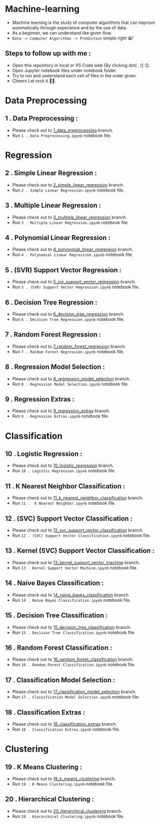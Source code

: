 # Machine-learning
- Machine learning is the study of computer algorithms that can improve automatically through experience and by the use of data.  
- As a beginner, we can understand like given flow.  
- ```Data -> Computer Algorithms -> Prediction``` simple right 😀!

## Steps to follow up with me :
- Open this repository in local or VS Code web [By clicking dot( . )] 😉.  
- Open Jupyter notebook files under notebook folder.  
- Try to run and understand each cell of files in the order given.  
- Cheers Let rock it 🎉🥳.  

# Data Preprocessing
## 1 . Data Preprocessing :
- Please check out to [1_data_preprocessing](https://github.com/sanjay-rb/Machine-learning/tree/1_data_preprocessing) branch.  
- Run ```1 . Data Preprocessing.ipynb``` notebook file.  

# Regression
## 2 . Simple Linear Regression :
- Please check out to [2_simple_linear_regression](https://github.com/sanjay-rb/Machine-learning/tree/2_simple_linear_regression) branch.  
- Run ```2 . Simple Linear Regression.ipynb``` notebook file.  

## 3 . Multiple Linear Regression :
- Please check out to [3_multiple_linear_regression](https://github.com/sanjay-rb/Machine-learning/tree/3_multiple_linear_regression) branch.  
- Run ```3 . Multiple Linear Regression.ipynb``` notebook file.  

## 4 . Polynomial Linear Regression :
- Please check out to [4_polynomial_linear_regression](https://github.com/sanjay-rb/Machine-learning/tree/4_polynomial_linear_regression) branch.  
- Run ```4 . Polynomial Linear Regression.ipynb``` notebook file.  

## 5 . (SVR) Support Vector Regression :
- Please check out to [5_svr_support_vector_regression](https://github.com/sanjay-rb/Machine-learning/tree/5_svr_support_vector_regression) branch.  
- Run ```5 . (SVR) Support Vector Regression.ipynb``` notebook file.  

## 6 . Decision Tree Regression :
- Please check out to [6_decision_tree_regression](https://github.com/sanjay-rb/Machine-learning/tree/6_decision_tree_regression) branch.  
- Run ```6 . Decision Tree Regression.ipynb``` notebook file.  

## 7 . Random Forest Regression :
- Please check out to [7_random_forest_regression](https://github.com/sanjay-rb/Machine-learning/tree/7_random_forest_regression) branch.  
- Run ```7 . Random Forest Regression.ipynb``` notebook file.  

## 8 . Regression Model Selection :
- Please check out to [8_regression_model_selection](https://github.com/sanjay-rb/Machine-learning/tree/8_regression_model_selection) branch.  
- Run ```8 . Regression Model Selection.ipynb``` notebook file.  

## 9 . Regression Extras :
- Please check out to [9_regression_extras](https://github.com/sanjay-rb/Machine-learning/tree/9_regression_extras) branch.  
- Run ```9 . Regression Extras.ipynb``` notebook file.  

# Classification
## 10 . Logistic Regression :
- Please check out to [10_logistic_regression](https://github.com/sanjay-rb/Machine-learning/tree/10_logistic_regression) branch.  
- Run ```10 . Logistic Regression.ipynb``` notebook file.  

## 11 .  K Nearest Neighbor Classification :
- Please check out to [11_k_nearest_neighbor_classification](https://github.com/sanjay-rb/Machine-learning/tree/11_k_nearest_neighbor_classification) branch.  
- Run ```11 .  K Nearest Neighbor.ipynb``` notebook file.  

## 12 . (SVC) Support Vector Classification :
- Please check out to [12_svc_support_vector_classification](https://github.com/sanjay-rb/Machine-learning/tree/12_svc_support_vector_classification) branch.  
- Run ```12 . (SVC) Support Vector Classification.ipynb``` notebook file.  

## 13 . Kernel (SVC) Support Vector Classification :
- Please check out to [13_kernel_support_vector_machine](https://github.com/sanjay-rb/Machine-learning/tree/13_kernel_support_vector_machine) branch.  
- Run ```13 . Kernel Support Vector Machine.ipynb``` notebook file.  

## 14 . Naive Bayes Classification :
- Please check out to [14_naive_bayes_classification](https://github.com/sanjay-rb/Machine-learning/tree/14_naive_bayes_classification) branch.  
- Run ```14 . Naive Bayes Classification.ipynb``` notebook file.  

## 15 . Decision Tree Classification :
- Please check out to [15_decision_tree_classification](https://github.com/sanjay-rb/Machine-learning/tree/15_decision_tree_classification) branch.  
- Run ```15 . Decision Tree Classification.ipynb``` notebook file.  

## 16 . Random Forest Classification :
- Please check out to [16_random_forest_classification](https://github.com/sanjay-rb/Machine-learning/tree/16_random_forest_classification) branch.  
- Run ```16 . Random Forest Classification.ipynb``` notebook file.  

## 17 . Classification Model Selection :
- Please check out to [17_classification_model_selection](https://github.com/sanjay-rb/Machine-learning/tree/17_classification_model_selection) branch.  
- Run ```17 . Classification Model Selection.ipynb``` notebook file.  

## 18 . Classification Extras :
- Please check out to [18_classification_extras](https://github.com/sanjay-rb/Machine-learning/tree/18_classification_extras) branch.  
- Run ```18 . Classification Extras.ipynb``` notebook file.  

# Clustering
## 19 . K Means Clustering :
- Please check out to [19_k_means_clustering](https://github.com/sanjay-rb/Machine-learning/tree/19_k_means_clustering) branch.  
- Run ```19 . K Means Clustering.ipynb``` notebook file.  

## 20 . Hierarchical Clustering :
- Please check out to [20_hierarchical_clustering](https://github.com/sanjay-rb/Machine-learning/tree/20_hierarchical_clustering) branch.  
- Run ```20 . Hierarchical Clustering.ipynb``` notebook file.  
